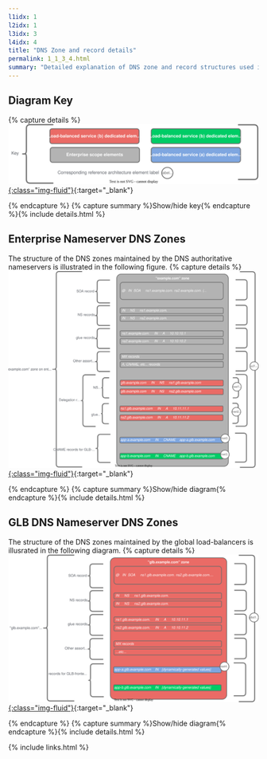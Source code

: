 ```yaml
---
l1idx: 1
l2idx: 1
l3idx: 3
l4idx: 4
title: "DNS Zone and record details"
permalink: 1_1_3_4.html
summary: "Detailed explanation of DNS zone and record structures used in this architecture."
---
```


## Diagram Key

{% capture details %}
[![image](./dglb-zones-key.drawio.svg){:class="img-fluid"}](./pages/1/2%20(mtu-manifesto)/dglb-zones-key.drawio.svg){:target="_blank"}

{% endcapture %}
{% capture summary %}Show/hide key{% endcapture %}{% include details.html %}

## Enterprise Nameserver DNS Zones

The structure of the DNS zones maintained by the DNS authoritative nameservers is illustrated in the following figure.
{% capture details %}
[![image](./dglb-zones-1.drawio.svg){:class="img-fluid"}](./pages/1/2%20(mtu-manifesto)/dglb-zones-1.drawio.svg){:target="_blank"}

{% endcapture %}
{% capture summary %}Show/hide diagram{% endcapture %}{% include details.html %}

## GLB DNS Nameserver DNS Zones

The structure of the DNS zones maintained by the global load-balancers is illusrated in the following diagram.
{% capture details %}
[![image](./dglb-zones-2.drawio.svg){:class="img-fluid"}](./pages/1/2%20(mtu-manifesto)/dglb-zones-2.drawio.svg){:target="_blank"}

{% endcapture %}
{% capture summary %}Show/hide diagram{% endcapture %}{% include details.html %}

{% include links.html %}